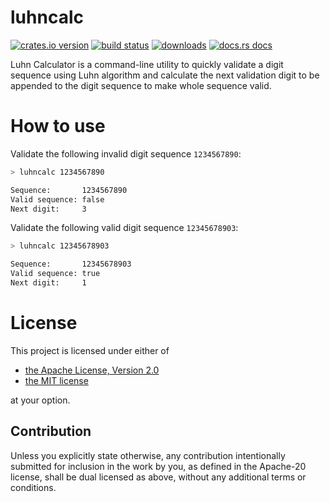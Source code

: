 # luhncalc

[![crates.io version][1]][2] [![build status][3]][4]
[![downloads][5]][6] [![docs.rs docs][7]][8]

Luhn Calculator is a command-line utility to quickly validate a digit sequence using Luhn algorithm and calculate the next validation digit to be appended to the digit sequence to make whole sequence valid.

# How to use

Validate the following invalid digit sequence `1234567890`:

```bash
> luhncalc 1234567890

Sequence:       1234567890
Valid sequence: false
Next digit:     3
```

Validate the following valid digit sequence `12345678903`:

```bash
> luhncalc 12345678903

Sequence:       12345678903
Valid sequence: true
Next digit:     1
```

# License

This project is licensed under either of

- [the Apache License, Version 2.0](./LICENSE-APACHE)
- [the MIT license](./LICENSE-MIT)

at your option.

## Contribution

Unless you explicitly state otherwise, any contribution intentionally submitted for inclusion in the work by you, as defined in the Apache-20 license, shall be dual licensed as above, without any additional terms or conditions.

[1]: https://img.shields.io/crates/v/luhncalc.svg?style=flat-square
[2]: https://crates.io/crates/luhncalc
[3]: https://img.shields.io/travis/com/poremski/luhncalc/main?style=flat-square
[4]: https://travis-ci.com/poremski/luhncalc
[5]: https://img.shields.io/crates/d/luhncalc.svg?style=flat-square
[6]: https://crates.io/crates/luhncalc
[7]: https://img.shields.io/badge/docs-latest-blue.svg?style=flat-square
[8]: https://docs.rs/luhncalc

[releases]: https://github.com/poremski/luhncalc/releases
